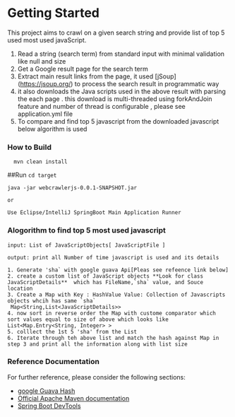 # Getting Started

This project aims to crawl on a given search string and provide list of top 5 used most used javaScript.
 1. Read​ ​a​ ​string​ ​(search​ ​term)​ ​from​ ​standard​ ​input with minimal validation like null and size
 2. Get​ ​a​ ​Google​ ​result​ ​page​ ​for​ ​the​ ​search​ ​term 
 3. Extract​ ​main​ ​result​ ​links​ ​from​ ​the​ ​page, it used [jSoup]  (https://jsoup.org/)  to process the search result in programmatic way
 4. it also downloads the Java scripts used in the above result with parsing the each page . this download is multi-threaded using forkAndJoin feature and number of thread is configurable , please see application.yml file
 5. To compare and find top 5 javascript from the downloaded javascript below algorithm is used
   
 ### How to Build
 `` 
  mvn clean install``
 
 ##Run
 `` cd target ``
 
 `` java -jar webcrawlerjs-0.0.1-SNAPSHOT.jar
``

``or``
 
``Use Eclipse/IntelliJ SpringBoot Main Application Runner``
   
 ### Alogorithm to find top 5 most used javascript
    input: List of JavaScriptObjects[ JavaScriptFile ]
    
    output: print all Number of time javascript is used and its details
    
    1. Generate 'sha` with google guava Api[Pleas see refeence link below]   
    2. create a custom list of JavaScript objects **Look for class JavaScriptDetails**  which has FileName,`sha` value, and Souce location
    3. Create a Map with Key : HashValue Value: Collection of Javascripts objects whcih has same `sha`
     Map<String,List<JavaScriptDetails>>
    4. now sort in reverse order the Map with custome comparator which sort values equal to size of above which looks like List<Map.Entry<String, Integer> >
    5. colllect the 1st 5 'sha' from the List
    6. Iterate through teh above list and match the hash against Map in step 3 and print all the information along with list size
    
 

### Reference Documentation
For further reference, please consider the following sections:
* [google Guava Hash](https://github.com/google/guava/wiki/HashingExplained)
* [Official Apache Maven documentation](https://maven.apache.org/guides/index.html)
* [Spring Boot DevTools](https://docs.spring.io/spring-boot/docs/{bootVersion}/reference/htmlsingle/#using-boot-devtools)

